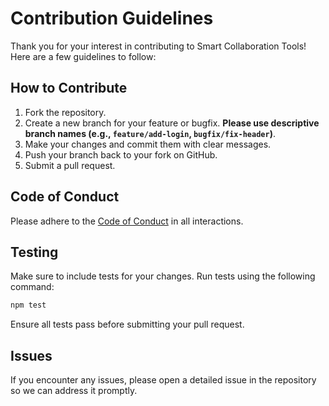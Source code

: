 # Contribution Guidelines

Thank you for your interest in contributing to Smart Collaboration Tools! Here are a few guidelines to follow:

## How to Contribute
1. Fork the repository.
2. Create a new branch for your feature or bugfix. **Please use descriptive branch names (e.g., `feature/add-login`, `bugfix/fix-header`)**.
3. Make your changes and commit them with clear messages.
4. Push your branch back to your fork on GitHub.
5. Submit a pull request.

## Code of Conduct
Please adhere to the [Code of Conduct](CODE_OF_CONDUCT.md) in all interactions.

## Testing
Make sure to include tests for your changes. Run tests using the following command:

```bash
npm test
```

Ensure all tests pass before submitting your pull request.

## Issues
If you encounter any issues, please open a detailed issue in the repository so we can address it promptly.